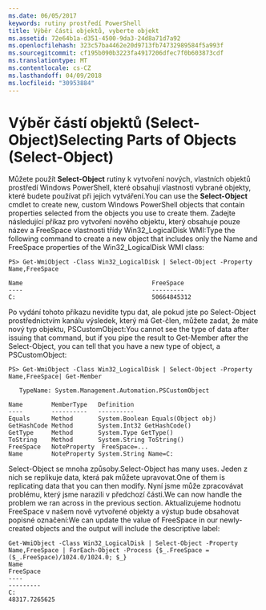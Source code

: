 ```yaml
---
ms.date: 06/05/2017
keywords: rutiny prostředí PowerShell
title: Výběr části objektů, vyberte objekt
ms.assetid: 72e64b1a-d351-4500-9da3-24d8a71d7a92
ms.openlocfilehash: 323c57ba4462e20d9713fb74732989584f5a993f
ms.sourcegitcommit: cf195b090b3223fa4917206dfec7f0b603873cdf
ms.translationtype: MT
ms.contentlocale: cs-CZ
ms.lasthandoff: 04/09/2018
ms.locfileid: "30953884"
---
```

# <a name="selecting-parts-of-objects-select-object"></a><span data-ttu-id="7e4d4-103">Výběr částí objektů (Select-Object)</span><span class="sxs-lookup"><span data-stu-id="7e4d4-103">Selecting Parts of Objects (Select-Object)</span></span>

<span data-ttu-id="7e4d4-104">Můžete použít **Select-Object** rutiny k vytvoření nových, vlastních objektů prostředí Windows PowerShell, které obsahují vlastnosti vybrané objekty, které budete používat při jejich vytváření.</span><span class="sxs-lookup"><span data-stu-id="7e4d4-104">You can use the **Select-Object** cmdlet to create new, custom Windows PowerShell objects that contain properties selected from the objects you use to create them.</span></span> <span data-ttu-id="7e4d4-105">Zadejte následující příkaz pro vytvoření nového objektu, který obsahuje pouze název a FreeSpace vlastnosti třídy Win32_LogicalDisk WMI:</span><span class="sxs-lookup"><span data-stu-id="7e4d4-105">Type the following command to create a new object that includes only the Name and FreeSpace properties of the Win32_LogicalDisk WMI class:</span></span>

```
PS> Get-WmiObject -Class Win32_LogicalDisk | Select-Object -Property Name,FreeSpace

Name                                    FreeSpace
----                                    ---------
C:                                      50664845312
```

<span data-ttu-id="7e4d4-106">Po vydání tohoto příkazu nevidíte typu dat, ale pokud jste po Select-Object prostřednictvím kanálu výsledek, který má Get-člen, můžete zadat, že máte nový typ objektu, PSCustomObject:</span><span class="sxs-lookup"><span data-stu-id="7e4d4-106">You cannot see the type of data after issuing that command, but if you pipe the result to Get-Member after the Select-Object, you can tell that you have a new type of object, a PSCustomObject:</span></span>

```
PS> Get-WmiObject -Class Win32_LogicalDisk | Select-Object -Property Name,FreeSpace| Get-Member

   TypeName: System.Management.Automation.PSCustomObject

Name        MemberType   Definition
----        ----------   ----------
Equals      Method       System.Boolean Equals(Object obj)
GetHashCode Method       System.Int32 GetHashCode()
GetType     Method       System.Type GetType()
ToString    Method       System.String ToString()
FreeSpace   NoteProperty  FreeSpace=...
Name        NoteProperty System.String Name=C:
```

<span data-ttu-id="7e4d4-107">Select-Object se mnoha způsoby.</span><span class="sxs-lookup"><span data-stu-id="7e4d4-107">Select-Object has many uses.</span></span> <span data-ttu-id="7e4d4-108">Jeden z nich se replikuje data, která pak můžete upravovat.</span><span class="sxs-lookup"><span data-stu-id="7e4d4-108">One of them is replicating data that you can then modify.</span></span> <span data-ttu-id="7e4d4-109">Nyní jsme může zpracovávat problému, který jsme narazili v předchozí části.</span><span class="sxs-lookup"><span data-stu-id="7e4d4-109">We can now handle the problem we ran across in the previous section.</span></span> <span data-ttu-id="7e4d4-110">Aktualizujeme hodnotu FreeSpace v našem nově vytvořené objekty a výstup bude obsahovat popisné označení:</span><span class="sxs-lookup"><span data-stu-id="7e4d4-110">We can update the value of FreeSpace in our newly-created objects and the output will include the descriptive label:</span></span>

```
Get-WmiObject -Class Win32_LogicalDisk | Select-Object -Property Name,FreeSpace | ForEach-Object -Process {$_.FreeSpace = ($_.FreeSpace)/1024.0/1024.0; $_}
Name                                                                  FreeSpace
----                                                                  ---------
C:                                                                48317.7265625
```